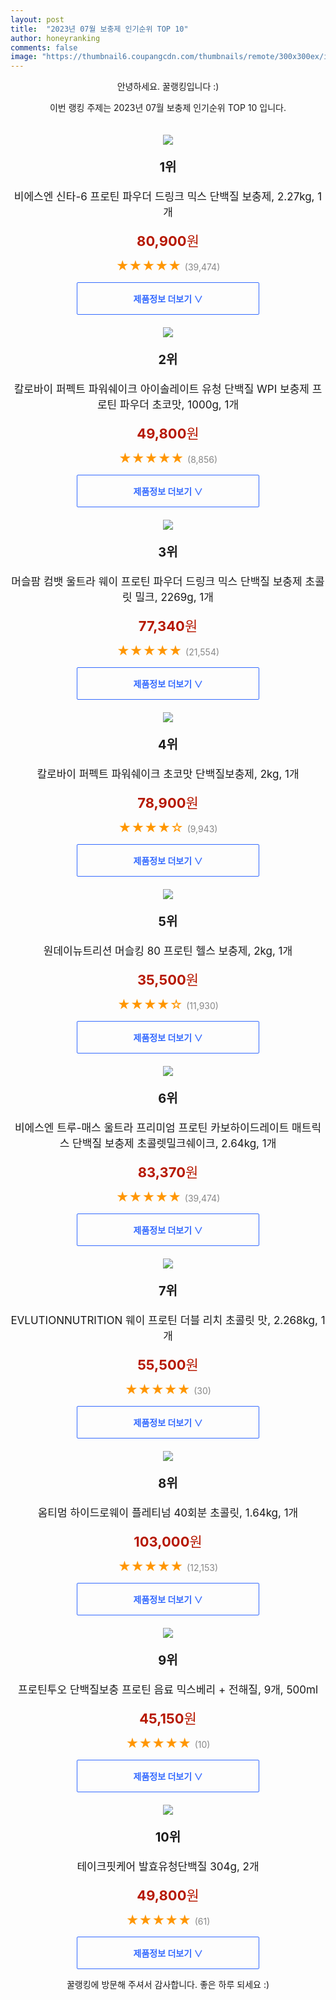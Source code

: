 ```yaml
---
layout: post
title:  "2023년 07월 보충제 인기순위 TOP 10"
author: honeyranking
comments: false
image: "https://thumbnail6.coupangcdn.com/thumbnails/remote/300x300ex/image/vendor_inventory/4dd7/4e27a8f41b4f72e2e55e10b9d76c35d9547f26a2b4b94aa4c158f3b9d250.jpg"
---
```

<p style="text-align: center;">안녕하세요. 꿀랭킹입니다 :)</p>
<p style="text-align: center;">이번 랭킹 주제는 2023년 07월 보충제 인기순위 TOP 10 입니다.</p><center><img src="https://thumbnail6.coupangcdn.com/thumbnails/remote/300x300ex/image/vendor_inventory/4dd7/4e27a8f41b4f72e2e55e10b9d76c35d9547f26a2b4b94aa4c158f3b9d250.jpg" style="margin-top:20px" /></center><p style="text-align: center; font-size: 20px"><b>1위</b></p><p style="text-align: center; font-size: 17px">비에스엔 신타-6 프로틴 파우더 드링크 믹스 단백질 보충제, 2.27kg, 1개</p><p style="text-align: center;"><span style="color: #b61800; font-size: 22px;"><b>80,900</b>원</span></p><p style="text-align: center;"><span style="color: #ff9600; font-size: 20px;">★★★★★ </span><span style="color: #878787;">(39,474)</span></p><center><a href="https://link.coupang.com/a/4B9HU"><div style="font-size: 14px; display: inline-block; padding: 15px 90px; color: #346aff; border-radius: 2px; border: 1px solid #346aff; cursor: pointer;"><b>제품정보 더보기 &or;</b></div></a></center><center><img src="https://thumbnail9.coupangcdn.com/thumbnails/remote/300x300ex/image/retail/images/2366227335311949-9666afa4-91ac-496a-8fed-e385cf18c5cd.jpg" style="margin-top:20px" /></center><p style="text-align: center; font-size: 20px"><b>2위</b></p><p style="text-align: center; font-size: 17px">칼로바이 퍼펙트 파워쉐이크 아이솔레이트 유청 단백질 WPI 보충제 프로틴 파우더 초코맛, 1000g, 1개</p><p style="text-align: center;"><span style="color: #b61800; font-size: 22px;"><b>49,800</b>원</span></p><p style="text-align: center;"><span style="color: #ff9600; font-size: 20px;">★★★★★ </span><span style="color: #878787;">(8,856)</span></p><center><a href="https://link.coupang.com/a/4B9HW"><div style="font-size: 14px; display: inline-block; padding: 15px 90px; color: #346aff; border-radius: 2px; border: 1px solid #346aff; cursor: pointer;"><b>제품정보 더보기 &or;</b></div></a></center><center><img src="https://thumbnail7.coupangcdn.com/thumbnails/remote/300x300ex/image/vendor_inventory/9e44/86af20323d5518c4706c468ca055319b3ff04bb6adf455236949d2e17714.jpg" style="margin-top:20px" /></center><p style="text-align: center; font-size: 20px"><b>3위</b></p><p style="text-align: center; font-size: 17px">머슬팜 컴뱃 울트라 웨이 프로틴 파우더 드링크 믹스 단백질 보충제 초콜릿 밀크, 2269g, 1개</p><p style="text-align: center;"><span style="color: #b61800; font-size: 22px;"><b>77,340</b>원</span></p><p style="text-align: center;"><span style="color: #ff9600; font-size: 20px;">★★★★★ </span><span style="color: #878787;">(21,554)</span></p><center><a href="https://link.coupang.com/a/4B9HX"><div style="font-size: 14px; display: inline-block; padding: 15px 90px; color: #346aff; border-radius: 2px; border: 1px solid #346aff; cursor: pointer;"><b>제품정보 더보기 &or;</b></div></a></center><center><img src="https://thumbnail8.coupangcdn.com/thumbnails/remote/300x300ex/image/retail/images/7789564981904271-f90168c5-e2ac-4c2c-a9b8-37573d67203e.jpg" style="margin-top:20px" /></center><p style="text-align: center; font-size: 20px"><b>4위</b></p><p style="text-align: center; font-size: 17px">칼로바이 퍼펙트 파워쉐이크 초코맛 단백질보충제, 2kg, 1개</p><p style="text-align: center;"><span style="color: #b61800; font-size: 22px;"><b>78,900</b>원</span></p><p style="text-align: center;"><span style="color: #ff9600; font-size: 20px;">★★★★☆ </span><span style="color: #878787;">(9,943)</span></p><center><a href="https://link.coupang.com/a/4B9HZ"><div style="font-size: 14px; display: inline-block; padding: 15px 90px; color: #346aff; border-radius: 2px; border: 1px solid #346aff; cursor: pointer;"><b>제품정보 더보기 &or;</b></div></a></center><center><img src="https://thumbnail7.coupangcdn.com/thumbnails/remote/300x300ex/image/vendor_inventory/0159/31b40551a873a1a4ba1b3d46f7fe13623b0c169028dec7577b2dcd974b9a.jpg" style="margin-top:20px" /></center><p style="text-align: center; font-size: 20px"><b>5위</b></p><p style="text-align: center; font-size: 17px">원데이뉴트리션 머슬킹 80 프로틴 헬스 보충제, 2kg, 1개</p><p style="text-align: center;"><span style="color: #b61800; font-size: 22px;"><b>35,500</b>원</span></p><p style="text-align: center;"><span style="color: #ff9600; font-size: 20px;">★★★★☆ </span><span style="color: #878787;">(11,930)</span></p><center><a href="https://link.coupang.com/a/4B9H1"><div style="font-size: 14px; display: inline-block; padding: 15px 90px; color: #346aff; border-radius: 2px; border: 1px solid #346aff; cursor: pointer;"><b>제품정보 더보기 &or;</b></div></a></center><center><img src="https://thumbnail9.coupangcdn.com/thumbnails/remote/300x300ex/image/vendor_inventory/images/2019/03/06/14/5/7a18647b-2495-4982-81c2-403468fb273e.jpg" style="margin-top:20px" /></center><p style="text-align: center; font-size: 20px"><b>6위</b></p><p style="text-align: center; font-size: 17px">비에스엔 트루-매스 울트라 프리미엄 프로틴 카보하이드레이트 매트릭스 단백질 보충제 초콜렛밀크쉐이크, 2.64kg, 1개</p><p style="text-align: center;"><span style="color: #b61800; font-size: 22px;"><b>83,370</b>원</span></p><p style="text-align: center;"><span style="color: #ff9600; font-size: 20px;">★★★★★ </span><span style="color: #878787;">(39,474)</span></p><center><a href="https://link.coupang.com/a/4B9H3"><div style="font-size: 14px; display: inline-block; padding: 15px 90px; color: #346aff; border-radius: 2px; border: 1px solid #346aff; cursor: pointer;"><b>제품정보 더보기 &or;</b></div></a></center><center><img src="https://thumbnail8.coupangcdn.com/thumbnails/remote/300x300ex/image/vendor_inventory/d388/3afdc913ae062e6aa72c69ee525af76ddec49bb34c5fdd8776722cfa1126.jpg" style="margin-top:20px" /></center><p style="text-align: center; font-size: 20px"><b>7위</b></p><p style="text-align: center; font-size: 17px">EVLUTIONNUTRITION 웨이 프로틴 더블 리치 초콜릿 맛, 2.268kg, 1개</p><p style="text-align: center;"><span style="color: #b61800; font-size: 22px;"><b>55,500</b>원</span></p><p style="text-align: center;"><span style="color: #ff9600; font-size: 20px;">★★★★★ </span><span style="color: #878787;">(30)</span></p><center><a href="https://link.coupang.com/a/4B9H4"><div style="font-size: 14px; display: inline-block; padding: 15px 90px; color: #346aff; border-radius: 2px; border: 1px solid #346aff; cursor: pointer;"><b>제품정보 더보기 &or;</b></div></a></center><center><img src="https://thumbnail7.coupangcdn.com/thumbnails/remote/300x300ex/image/vendor_inventory/5edb/6f5eb98b2a33d049a4b34f9b9810635327b04cf7292bfc1bc451a4077500.jpg" style="margin-top:20px" /></center><p style="text-align: center; font-size: 20px"><b>8위</b></p><p style="text-align: center; font-size: 17px">옴티멈 하이드로웨이 플레티넘 40회분 초콜릿, 1.64kg, 1개</p><p style="text-align: center;"><span style="color: #b61800; font-size: 22px;"><b>103,000</b>원</span></p><p style="text-align: center;"><span style="color: #ff9600; font-size: 20px;">★★★★★ </span><span style="color: #878787;">(12,153)</span></p><center><a href="https://link.coupang.com/a/4B9H5"><div style="font-size: 14px; display: inline-block; padding: 15px 90px; color: #346aff; border-radius: 2px; border: 1px solid #346aff; cursor: pointer;"><b>제품정보 더보기 &or;</b></div></a></center><center><img src="https://thumbnail10.coupangcdn.com/thumbnails/remote/300x300ex/image/retail/images/96aec5fc-69d1-4630-93d9-17f6204b4e2c2990003709506132358.png" style="margin-top:20px" /></center><p style="text-align: center; font-size: 20px"><b>9위</b></p><p style="text-align: center; font-size: 17px">프로틴투오 단백질보충 프로틴 음료 믹스베리 + 전해질, 9개, 500ml</p><p style="text-align: center;"><span style="color: #b61800; font-size: 22px;"><b>45,150</b>원</span></p><p style="text-align: center;"><span style="color: #ff9600; font-size: 20px;">★★★★★ </span><span style="color: #878787;">(10)</span></p><center><a href="https://link.coupang.com/a/4B9H6"><div style="font-size: 14px; display: inline-block; padding: 15px 90px; color: #346aff; border-radius: 2px; border: 1px solid #346aff; cursor: pointer;"><b>제품정보 더보기 &or;</b></div></a></center><center><img src="https://thumbnail7.coupangcdn.com/thumbnails/remote/300x300ex/image/vendor_inventory/bca3/eafd2250048785db33bbcf3c5e24e3aa571c402e10cadc1f2de26cfb98c8.jpg" style="margin-top:20px" /></center><p style="text-align: center; font-size: 20px"><b>10위</b></p><p style="text-align: center; font-size: 17px">테이크핏케어 발효유청단백질 304g, 2개</p><p style="text-align: center;"><span style="color: #b61800; font-size: 22px;"><b>49,800</b>원</span></p><p style="text-align: center;"><span style="color: #ff9600; font-size: 20px;">★★★★★ </span><span style="color: #878787;">(61)</span></p><center><a href="https://link.coupang.com/a/4B9H8"><div style="font-size: 14px; display: inline-block; padding: 15px 90px; color: #346aff; border-radius: 2px; border: 1px solid #346aff; cursor: pointer;"><b>제품정보 더보기 &or;</b></div></a></center><p style="text-align: center;">꿀랭킹에 방문해 주셔서 감사합니다. 좋은 하루 되세요 :)</p>